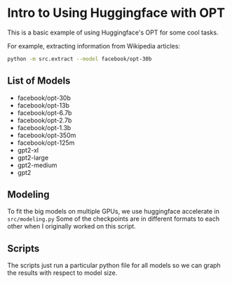 # Intro to Using Huggingface with OPT

This is a basic example of using Huggingface's OPT for some cool tasks.

For example, extracting information from Wikipedia articles:

```sh
python -m src.extract --model facebook/opt-30b
```

## List of Models

* facebook/opt-30b
* facebook/opt-13b
* facebook/opt-6.7b
* facebook/opt-2.7b
* facebook/opt-1.3b
* facebook/opt-350m
* facebook/opt-125m
* gpt2-xl
* gpt2-large
* gpt2-medium
* gpt2

## Modeling

To fit the big models on multiple GPUs, we use huggingface accelerate in `src/modeling.py`
Some of the checkpoints are in different formats to each other when I originally worked on this script.

## Scripts

The scripts just run a particular python file for all models so we can graph the results with respect to model size.
